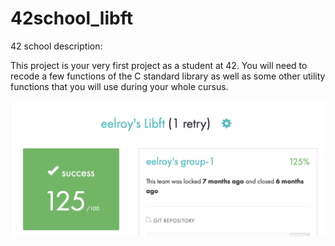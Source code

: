 # 42school_libft

42 school description:

This project is your very first project as a student at 42. You will need to recode a few functions of the C standard library as well as some other utility functions that you will use during your whole cursus.


![This is an image](https://github.com/d-vasily/42school_libft/blob/master/score.png)
